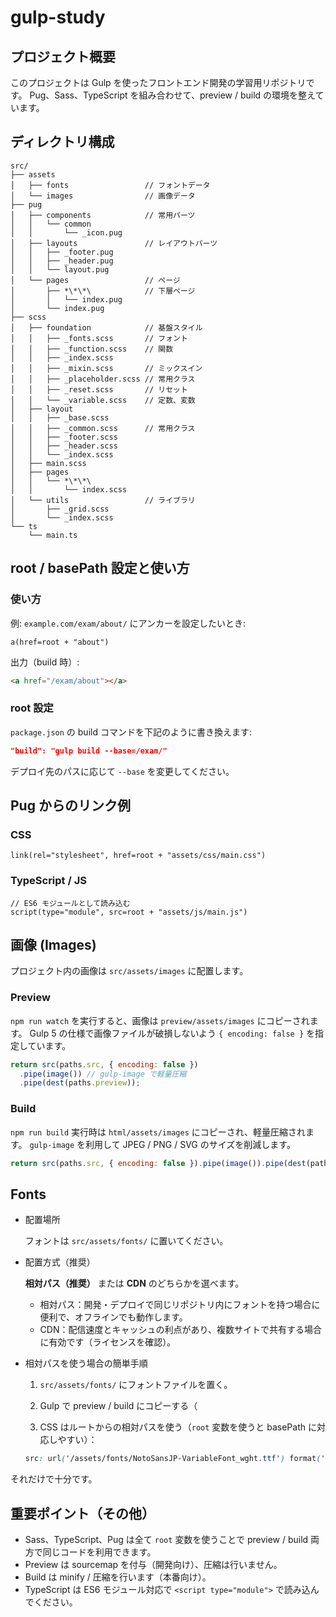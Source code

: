 # gulp-study

## プロジェクト概要

このプロジェクトは Gulp を使ったフロントエンド開発の学習用リポジトリです。
Pug、Sass、TypeScript を組み合わせて、preview / build の環境を整えています。

## ディレクトリ構成

```
src/
├── assets
│   ├── fonts                 // フォントデータ
│   └── images                // 画像データ
├── pug
│   ├── components            // 常用パーツ
│   │   └── common
│   │       └── _icon.pug
│   ├── layouts               // レイアウトパーツ
│   │   ├── _footer.pug
│   │   ├── _header.pug
│   │   └── layout.pug
│   └── pages                 // ページ
│       ├── *\*\*\            // 下層ページ
│       │   └── index.pug
│       └── index.pug
├── scss
│   ├── foundation            // 基盤スタイル
│   │   ├── _fonts.scss       // フォント
│   │   ├── _function.scss    // 関数
│   │   ├── _index.scss
│   │   ├── _mixin.scss       // ミックスイン
│   │   ├── _placeholder.scss // 常用クラス
│   │   ├── _reset.scss       // リセット
│   │   └── _variable.scss    // 定数、変数
│   ├── layout
│   │   ├── _base.scss
│   │   ├── _common.scss      // 常用クラス
│   │   ├── _footer.scss
│   │   ├── _header.scss
│   │   └── _index.scss
│   ├── main.scss
│   ├── pages
│   │   └── *\*\*\
│   │       └── index.scss
│   └── utils                 // ライブラリ
│       ├── _grid.scss
│       └── _index.scss
└── ts
    └── main.ts
```

## root / basePath 設定と使い方

### 使い方

例: `example.com/exam/about/` にアンカーを設定したいとき:

```pug
a(href=root + "about")
```

出力（build 時）:

```html
<a href="/exam/about"></a>
```

### root 設定

`package.json` の build コマンドを下記のように書き換えます:

```json
"build": "gulp build --base=/exam/"
```

デプロイ先のパスに応じて `--base` を変更してください。

## Pug からのリンク例

### CSS

```pug
link(rel="stylesheet", href=root + "assets/css/main.css")
```

### TypeScript / JS

```pug
// ES6 モジュールとして読み込む
script(type="module", src=root + "assets/js/main.js")
```

## 画像 (Images)

プロジェクト内の画像は `src/assets/images` に配置します。

### Preview

`npm run watch` を実行すると、画像は `preview/assets/images` にコピーされます。
Gulp 5 の仕様で画像ファイルが破損しないよう `{ encoding: false }` を指定しています。

```js
return src(paths.src, { encoding: false })
  .pipe(image()) // gulp-image で軽量圧縮
  .pipe(dest(paths.preview));
```

### Build

`npm run build` 実行時は `html/assets/images` にコピーされ、軽量圧縮されます。
`gulp-image` を利用して JPEG / PNG / SVG のサイズを削減します。

```js
return src(paths.src, { encoding: false }).pipe(image()).pipe(dest(paths.dist));
```

## Fonts

- 配置場所

  フォントは `src/assets/fonts/` に置いてください。

- 配置方式（推奨）

  **相対パス（推奨）** または **CDN** のどちらかを選べます。
  - 相対パス：開発・デプロイで同じリポジトリ内にフォントを持つ場合に便利で、オフラインでも動作します。
  - CDN：配信速度とキャッシュの利点があり、複数サイトで共有する場合に有効です（ライセンスを確認）。

- 相対パスを使う場合の簡単手順
  1. `src/assets/fonts/` にフォントファイルを置く。
  2. Gulp で preview / build にコピーする（

  3. CSS はルートからの相対パスを使う（`root` 変数を使うと basePath に対応しやすい）：

  ```css
  src: url('/assets/fonts/NotoSansJP-VariableFont_wght.ttf') format('truetype');
  ```

それだけで十分です。

## 重要ポイント（その他）

- Sass、TypeScript、Pug は全て `root` 変数を使うことで preview / build 両方で同じコードを利用できます。
- Preview は sourcemap を付与（開発向け）、圧縮は行いません。
- Build は minify / 圧縮を行います（本番向け）。
- TypeScript は ES6 モジュール対応で `<script type="module">` で読み込んでください。
